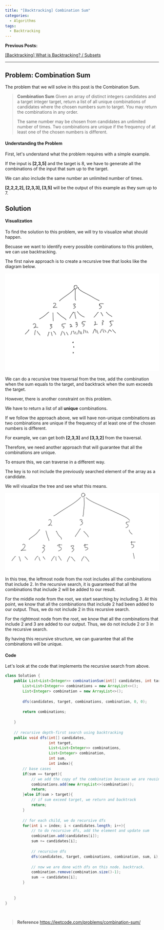 ```yaml
---
title: "[Backtracking] Combination Sum"
categories:
  - Algorithms
tags:
  - Backtracking
---
```

**Previous Posts:**

[[Backtracking] What is Backtracking? / Subsets](/_posts/2023-04-24-backtracking-1.md)

-------

## Problem: Combination Sum

The problem that we will solve in this post is the Combination Sum.
> **Combination Sum**
> Given an array of distinct integers candidates and a target integer target, return a list of all unique combinations of candidates where the chosen numbers sum to target. You may return the combinations in any order.
> 
>The same number may be chosen from candidates an unlimited number of times. Two combinations are unique if the frequency of at least one of the chosen numbers is different.

#### Understanding the Problem
First, let's understand what the problem requires with a simple example.

If the input is **[2,3,5]** and the target is 8, we have to generate all the combinations of the input that sum up to the target. 

We can also include the same number an unlimited number of times. 

**[2,2,2,2], [2,3,3], [3,5]** will be the output of this example as they sum up to 7. 

## Solution
#### Visualization
To find the solution to this problem, we will try to visualize what should happen.

Becuase we want to identify every possible combinations to this problem, we can use backtracking.

The first naive approach is to create a recursive tree that looks like the diagram below.

![](/assets/images/0429/0429-1.jpeg)

We can do a recursive tree traversal from the tree, add the combination when the sum equals to the target, and backtrack when the sum exceeds the target.

However, there is another constraint on this problem. 

We have to return a list of all **unique** combinations.

If we follow the approach above, we will have non-unique combinations as two combinations are unique if the frequency of at least one of the chosen numbers is different.

For example, we can get both **[2,3,3]** and **[3,3,2]** from the traversal.

Therefore, we need another approach that will guarantee that all the combinations are unique. 

To ensure this, we can traverse in a different way. 

The key is to not include the previously searched element of the array as a candidate.

We will visualize the tree and see what this means.

![](/assets/images/0429/0429-2.jpeg)

In this tree, the leftmost node from the root includes all the combinations that include 2.  In the recursive search, it is guaranteed that all the combinations that include 2 will be added to our result.

For the middle node from the root, we start searching by including 3. At this point, we know that all the combinations that include 2 had been added to our output. Thus, we do not include 2 in this recursive search.

For the rightmost node from the root, we know that all the combinations that include 2 and 3 are added to our output. Thus, we do not include 2 or 3 in the recursive search.

By having this recursive structure, we can guarantee that all the combinations will be unique.

#### Code
Let's look at the code that implements the recursive search from above.

```java
class Solution {
    public List<List<Integer>> combinationSum(int[] candidates, int target) {
        List<List<Integer>> combinations = new ArrayList<>();
        List<Integer> combination = new ArrayList<>();

        dfs(candidates, target, combinations, combination, 0, 0);

        return combinations;

    }

    // recursive depth-first search using backtracking
    public void dfs(int[] candidates, 
                    int target, 
                    List<List<Integer>> combinations, 
                    List<Integer> combination,
                    int sum,
                    int index){
        // base cases
        if(sum == target){
            // we add the copy of the combination because we are reusing it
            combinations.add(new ArrayList<>(combination));
            return;
        }else if(sum > target){
            // if sum exceed target, we return and backtrack
            return;
        }

        // for each child, we do recursive dfs
        for(int i = index; i < candidates.length; i++){
            // to do recursive dfs, add the element and update sum
            combination.add(candidates[i]);
            sum += candidates[i];

            // recursive dfs
            dfs(candidates, target, combinations, combination, sum, i);
            
            // now we are done with dfs on this node. backtrack.
            combination.remove(combination.size()-1);
            sum -= candidates[i];            
        }


    }
}
```



<br>

> **Reference**
>  https://leetcode.com/problems/combination-sum/
> 
